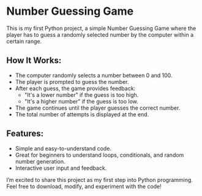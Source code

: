 # Number Guessing Game

This is my first Python project, a simple Number Guessing Game where the player has to guess a randomly selected number by the computer within a certain range.

## How It Works:
- The computer randomly selects a number between 0 and 100.
- The player is prompted to guess the number.
- After each guess, the game provides feedback:
  - "It's a lower number" if the guess is too high.
  - "It's a higher number" if the guess is too low.
- The game continues until the player guesses the correct number.
- The total number of attempts is displayed at the end.

## Features:
- Simple and easy-to-understand code.
- Great for beginners to understand loops, conditionals, and random number generation.
- Interactive user input and feedback.

I’m excited to share this project as my first step into Python programming. Feel free to download, modify, and experiment with the code!
